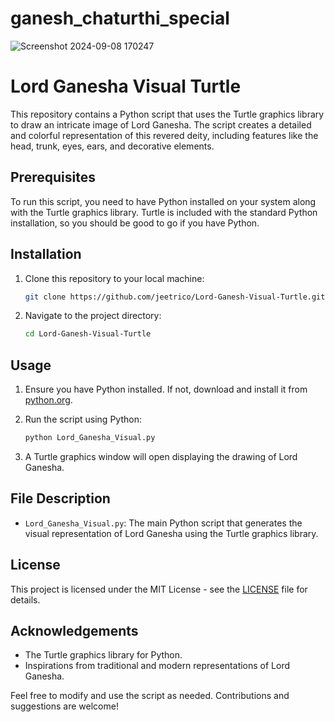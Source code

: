# ganesh_chaturthi_special
![Screenshot 2024-09-08 170247](https://github.com/user-attachments/assets/d86fc7fe-2421-4dda-b0b7-75f227a9ca06)

# Lord Ganesha Visual Turtle

This repository contains a Python script that uses the Turtle graphics library to draw an intricate image of Lord Ganesha. The script creates a detailed and colorful representation of this revered deity, including features like the head, trunk, eyes, ears, and decorative elements.

## Prerequisites

To run this script, you need to have Python installed on your system along with the Turtle graphics library. Turtle is included with the standard Python installation, so you should be good to go if you have Python.

## Installation

1. Clone this repository to your local machine:

    ```bash
    git clone https://github.com/jeetrico/Lord-Ganesh-Visual-Turtle.git
    ```

2. Navigate to the project directory:

    ```bash
    cd Lord-Ganesh-Visual-Turtle
    ```

## Usage

1. Ensure you have Python installed. If not, download and install it from [python.org](https://www.python.org/).

2. Run the script using Python:

    ```bash
    python Lord_Ganesha_Visual.py
    ```

3. A Turtle graphics window will open displaying the drawing of Lord Ganesha.

## File Description

- `Lord_Ganesha_Visual.py`: The main Python script that generates the visual representation of Lord Ganesha using the Turtle graphics library.

## License

This project is licensed under the MIT License - see the [LICENSE](LICENSE) file for details.

## Acknowledgements

- The Turtle graphics library for Python.
- Inspirations from traditional and modern representations of Lord Ganesha.

Feel free to modify and use the script as needed. Contributions and suggestions are welcome!

